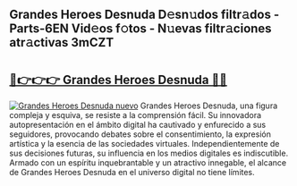 ## Grandes Heroes Desnuda D𝚎sn𝚞dos filtr𝚊dos - Parts-6EN Vid𝚎os f𝚘tos - N𝚞evas filtr𝚊ciones atr𝚊ctivas 3mCZT

# <h2><a href="http://mb7zwae.tromn.icu/?c=Grandes+Heroes+Desnuda">🔗👉👉👉 Grandes Heroes Desnuda 🔗🔗</a></h2>

[![Grandes Heroes Desnuda nuevo](https://i.imgur.com/pEAQMta.gif)](http://mb7zwae.tromn.icu/?c=Grandes+Heroes+Desnuda)
Grandes Heroes Desnuda, una figura compleja y esquiva, se resiste a la comprensión fácil. Su innovadora autopresentación en el ámbito digital ha cautivado y enfurecido a sus seguidores, provocando debates sobre el consentimiento, la expresión artística y la esencia de las sociedades virtuales. Independientemente de sus decisiones futuras, su influencia en los medios digitales es indiscutible. Armado con un espíritu inquebrantable y un atractivo innegable, el alcance de Grandes Heroes Desnuda en el universo digital no tiene límites.
